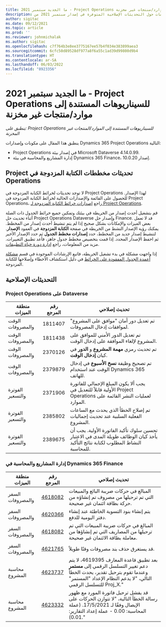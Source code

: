 ```yaml
---
title: ما الجديد سبتمبر 2021 - Project Operations للسيناريوهات المستندة إلى موارد/منتجات غير مخزنة
description: يوفر هذا المقال معلومات حول التحديثات الإصلاحية المتوفرة في إصدار سبتمبر 2021 من Project Operations للسيناريوهات المستندة إلى الموارد/غير المخزنة.
author: sigitac
ms.date: 09/12/2021
ms.topic: article
ms.prod: ''
ms.reviewer: johnmichalak
ms.author: sigitac
ms.openlocfilehash: c7f764b3e8ee3775167ee57b4f034e383899aea3
ms.sourcegitcommit: 6cfc50d89528df977a8f6a55c1ad39d99800d9b4
ms.translationtype: HT
ms.contentlocale: ar-SA
ms.lasthandoff: 06/03/2022
ms.locfileid: "8923356"
---
```

# <a name="whats-new-september-2021---project-operations-for-resourcenon-stocked-based-scenarios"></a>ما الجديد سبتمبر 2021 - Project Operations للسيناريوهات المستندة إلى موارد/منتجات غير مخزنة

*ينطبق على: Project Operations للسيناريوهات المستندة إلى الموارد/المنتجات غير المخزنة‬*

ينطبق هذا المقال على مكونات وإصدارات Dynamics 365 Project Operations التالية:

   -  Project Operations في إصدار بيئة Microsoft Dataverse  4.14.0.99.
   - إدارة المشاريع والمحاسبة في بيئة Dynamics 365 Finance، إصدار 10.0.20.

## <a name="project-operations-dual-write-maps-updates"></a>تحديثات مخططات ‏‫الكتابة المزدوجة في Project Operations

لا توجد تحديثات لخرائط الكتابة المزدوجة في Project Operations لهذا الإصدار. للحصول على القائمة والإصدارات الحالية لخرائط الكتابة المزدوجة في Project Operations، راجع [إصدارات خرائط الكتابة المزدوجة لـ Project Operations](../environment/resource-dual-write-maps.md).

قم بتشغيل أحدث إصدار من الخريطة في بيئتك وتمكين جميع خرائط الجدول ذات الصلة أثناء تحديث حل Project Operations Dataverse وإصدار حل Finance. قد لا تعمل بعض الميزات والإمكانات بشكل صحيح إذا لم يتم تنشيط أحدث إصدار من المخطط. يمكنك رؤية الإصدار النشط من الخريطة في صفحة **الكتابة المزدوجة** في العمود **الإصدار**. لتنشيط إصدار جديد من المخطط، حدد **إصدارات مخطط الجدول** ثم حدد الإصدار الأخير ثم احفظ الإصدار المحدد. إذا قمت بتخصيص مخطط جدول جاهز، فأعد تطبيق التغييرات. مزيد من المعلومات، راجع [إدارة دورة حياة التطبيقات](/dynamics365/fin-ops-core/dev-itpro/data-entities/dual-write/app-lifecycle-management).

إذا واجهت مشكلة في بدء تشغيل الخريطة، فاتبع الإرشادات الموجودة في قسم [مشكلة أعمدة الجدول المفقودة على الخرائط](/dynamics365/fin-ops-core/dev-itpro/data-entities/dual-write/dual-write-troubleshooting-finops-upgrades#missing-table-columns-issue-on-maps) في دليل استكشاف الأخطاء وإصلاحها للكتابة المزدوجة.

## <a name="quality-updates"></a>التحديثات الإصلاحية

### <a name="project-operations-on-dataverse"></a>Project Operations على Dataverse

| **منطقة الميزات** | **رقم المرجع** | **تحديث إصلاحي** |
| --- | --- | --- |
| الوقت والمصروفات | 1811407 | تم تعديل دور أمان "موافق على المشروع" لموافقات إدخال المصروفات. |
| الوقت والمصروفات | 1811438 | تم تعديل الدور الأمني للموافق على المشروع لإلغاء الموافقة على إدخال الوقت. |
| الوقت والمصروفات | 2370126 | تم تحديث رمزي **مهمة المشروع** و **الدور** في كيان **إدخال الوقت**. |
| الوقت والمصروفات | 2379879 | تم تصحيح وظيفة **نسخ الأسبوع** في إدخال الوقت عند استخدام Dynamics 365 للهاتف. |
| الفوترة والتسعير | 2371906 | يجب ألا يكون المبلغ الإجمالي للفاتورة الأولية قابلاً للتعديل في Project Operations لعمليات النشر القائمة على الموارد. |
| الفوترة والتسعير | 2385802 | تم إصلاح الخطأ الذي يحدث مع الساعات الفعلية السلبية عند تحديث إجماليات المشروع. |
| الفوترة والتسعير | 2389675 | تحسين سلوك تأكيد الفاتورة الأولية. يجب أن يأخذ كيان الوظائف طويلة المدى في الاعتبار النشاط المطلوب لكتابة نتائج التأكيد للمحاسبة. |

### <a name="project-management-and-accounting-in-dynamics-365-finance"></a>إدارة المشاريع والمحاسبة في Dynamics 365 Finance

| منطقة الميزات | رقم المرجع | تحديث إصلاحي |
| --- | --- | --- |
| السفر والمصروفات | [4618082](https://fix.lcs.dynamics.com/Issue/Details?kb=4618082&amp;bugId=583101&amp;dbType=3&amp;qc=9c85ac8ca1e5e9cd07fac9e9aa2cb0914724e28b86ad3339dacf7741f554c605) | المبالغ في حركات ضريبة البائع والمبيعات التي تم ترحيلها من مصروف تم إنشاؤه من حركة بطاقة ائتمان غير صحيحة. |
| السفر والمصروفات | [4620366](https://fix.lcs.dynamics.com/Issue/Details?kb=4620366&amp;bugId=579485&amp;dbType=3&amp;qc=e864789bd95505ea624c537d585bf113c2de60b97c88439d44693dbd85aa8e92) | يتم إنشاء بنود التسوية الخاطئة عند إنشاء دفتر اليومية للدفع. |
| السفر والمصروفات | [4618082](https://fix.lcs.dynamics.com/Issue/Details?kb=4618082&amp;bugId=583101&amp;dbType=3&amp;qc=9c85ac8ca1e5e9cd07fac9e9aa2cb0914724e28b86ad3339dacf7741f554c605) | المبالغ في حركات ضريبة المبيعات التي تم ترحيلها من المصاريف التي تم إنشاؤها من معاملة بطاقة الائتمان غير صحيحة. |
| السفر والمصروفات | [4621765](https://fix.lcs.dynamics.com/Issue/Details?kb=4621765&amp;bugId=587306&amp;dbType=3&amp;qc=6fbfad0123d4e95eaf8d5a5a2f6c354577c991b7905c852ab02d1f94e728a876) | قد يستغرق حذف بند مصروفات وقتًا طويلاً. |
| محاسبة المشروع | [4623737](https://fix.lcs.dynamics.com/Issue/Details?kb=4623737&amp;bugId=598109&amp;dbType=3&amp;qc=4101fc5865201e21815299f2ff11ae46d5d5370510868df86c25ee09a8ca1a0c) | بعد تطبيق قاعدة المعارف 4619395، لا يتم دعم تغيير التسلسل الرقمي إلى **مستمر** وعندما تقوم بترحيل تقدير، يحدث الخطأ التالي، "لا يدعم النظام الإعداد "المستمر" للتسلسل الرقمي Proj_X." |
| محاسبة المشروع | [4623332](https://fix.lcs.dynamics.com/Issue/Details?kb=4623332&amp;bugId=586034&amp;dbType=3&amp;qc=2f64bb1977c4a9c9dd2ce9de7e72230b86eca14b6295c5bbfb614ea97ad81caf) | قد يفشل ترحيل فاتورة المورد مع ظهور رسالة الخطأ التالية، "لا تتوازن الحركات على الإيصال وفقًا لـ 17/5/2021. (عملة المحاسبة: 0.00 - عملة إعداد التقارير: 0.01)." |
